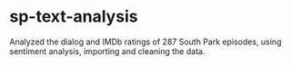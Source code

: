 # sp-text-analysis
Analyzed the dialog and IMDb ratings of 287 South Park episodes, using sentiment analysis, importing and cleaning the data.
